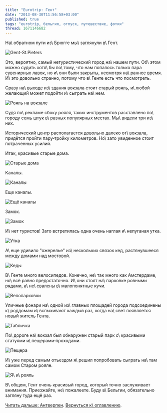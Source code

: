 ```yaml
---
title: "Eurotrip: Гент"
date: "2013-08-30T11:56:58+03:00"
published: true
tags: "eurotrip, бельгия, отпуск, путешествие, фотки"
thread: 1671146682
---
```


На\ обратном пути из\ Брюгге мы\ заглянули в\ Гент.

![Gent-St.Pieters](/images/travel/2013-08-eurotrip/ghent-welcome.jpg "Gent-St.Pieters")

Это, вероятно, самый нетуристический город на\ нашем пути. Об\ этом можно судить хотя\ бы по\ тому, что нам попалось
только пара сувенирных лавок, но и\ они были закрыты, несмотря на\ раннее время. И\ это довольно странно, потому что
в\ Генте есть что посмотреть.

Сразу на\ выходе из\ здания вокзала стоит старый рояль, и\ любой желающий может подойти и\ сыграть на\ нем.

![Рояль на вокзале](/images/travel/2013-08-eurotrip/ghent-grand-piano.jpg "Рояль на вокзале")

Судя по\ рекламе сбоку рояля, таких инструментов расставлено по\ городу семь штук в\ разных популярных местах.
Мы\ видели три из\ них.

Исторический центр располагается довольно далеко от\ вокзала, придётся пройти пару&#8209;тройку километров. Но\ зато
увиденное стоит потраченных усилий.

Итак, красивые старые дома. 

![Старые дома](/images/travel/2013-08-eurotrip/ghent-houses.jpg "Старые дома")

Каналы. 

![Каналы](/images/travel/2013-08-eurotrip/ghent-channel-1.jpg "Каналы")

Еще каналы. 

![Ещё каналы](/images/travel/2013-08-eurotrip/ghent-channel-2.jpg "Ещё каналы")

Замок. 

![Замок](/images/travel/2013-08-eurotrip/ghent-castle.jpg "Замок")

И\ нет туристов! Зато встретилась одна очень наглая и\ непуганая утка.

![Утка](/images/travel/2013-08-eurotrip/ghent-duck.jpg "Утка")

А\ еще удивило "ожерелье" из\ нескольких связок кед, растянувшееся между домами над мостовой.

![Кеды](/images/travel/2013-08-eurotrip/ghent-shoes.jpg "Кеды")

В\ Генте много велосипедов. Конечно, не\ так много как Амстердаме, но\ всё равно предостаточно. И\ они стоят
на\ парковке ровными рядами, а\ не\ свалены в\ малопонятные кучи.

![Велопарковки](/images/travel/2013-08-eurotrip/ghent-veloparking.jpg "Велопарковки")

Уличные фонари на\ одной из\ главных площадей города подсоединены к\ роддомам и\ вспыхивают каждый раз, когда на\ свет
появляется новый житель Гента.

![Табличка](/images/travel/2013-08-eurotrip/ghent-newborn.jpg "Табличка")

По\ дороге на\ вокзал был обнаружен старый парк с\ красивыми статуями и\ пещерами&#8209;проходами.

![Пещера](/images/travel/2013-08-eurotrip/ghent-park-tonnel.jpg "Пещера")

И\ уже перед самым отъездом я\ решил попробовать сыграть на\ там самом Старом рояле.

![Я\ и\ рояль](/images/travel/2013-08-eurotrip/ghent-me-and-piano.jpg "Я и рояль")

В\ общем, Гент очень красивый город, который точно заслуживает внимания. Приезжайте, не\ пожалеете. Буду в\ Бельгии,
обязательно загляну туда ещё раз.

[Читать дальше: Антверпен](/post/eurotrip-antwerpen/). [Вернуться к\ оглавлению](/post/eurotrip-2013/).
